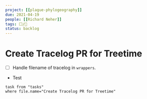 ```yaml
---
project: [[plague-phylogeography]]
due: 2021-04-19
people: [[Richard Neher]]
tags: ⬜/🚂 
status: backlog
---
```


# Create Tracelog PR for Treetime

- [ ] Handle filename of tracelog in ```wrappers```.
- Test

```dataview
task from "tasks"
where file.name="Create Tracelog PR for Treetime"
```